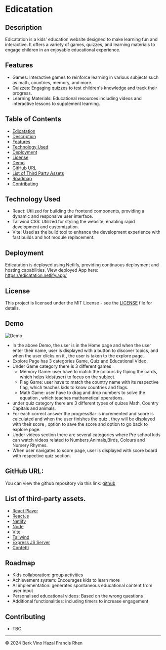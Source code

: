 # Edicatation

## Description
Edicatation is a kids' education website designed to make learning fun and interactive. It offers a variety of games, quizzes, and learning materials to engage children in an enjoyable educational experience.

## Features
- Games: Interactive games to reinforce learning in various subjects such as math, countries, memory, and more.
- Quizzes: Engaging quizzes to test children's knowledge and track their progress.
- Learning Materials: Educational resources including videos and interactive lessons to supplement learning.

## Table of Contents

-   [Edicatation](#edicatation)
-   [Description](#decription)
-   [Features](#features)
-   [Technology Used](#technology-used)
-   [Deployment](#deployment)
-   [License](#license)
-   [Demo](#demo)
-   [GitHub URL](#github-url)
-   [List of Third Party Assets](#list-of-third-party-assets)
-   [Roadmap](#roadmap)
-   [Contributing](#contributing)

## Technology Used
- React: Utilized for building the frontend components, providing a dynamic and responsive user interface.
- Tailwind CSS: Utilized for styling the website, enabling rapid development and customization.
- Vite: Used as the build tool to enhance the development experience with fast builds and hot module replacement.
  
## Deployment
Edicatation is deployed using Netlify, providing continuous deployment and hosting capabilities.
View deployed App here: https://edicatation.netlify.app/

## License
This project is licensed under the MIT License - see the [LICENSE](https://github.com/mdtoy-dev/Edicatation?tab=MIT-1-ov-file) file for details.

## Demo
![Demo](./src/assets/Project%202.gif)

* In the above Demo, the user is in the Home page and when the user enter their name, user is displayed with a button to discover topics, and when the user clicks on it , the user is taken to the  explore page.
* Explore Page has 3 categories Game, Quiz and Educational Video.
* Under Game category there is 3 different games
    - Memory Game: user have to match the colours by fliping the cards, which helps kids(user) to focus on the subject. 
    - Flag Game: user have to match the country name with its respective flag, which teaches kids to know countries and flags.
    - Math Game: user have to drag and drop numbers to solve the equation , which teaches mathametical operations.
* under quiz category there are 3 different types of quizes Math, Country Capitals and animals.
* For each correct answer the progressBar is incremented and score is calculated and
when the user finishes the quiz , they will be displayed with their score , option to save the score and option to go back  to explore page.
* Under videos section there are several categories where Pre school kids can watch videos related to Numbers,Animals,Birds, Colours and Nursery Rhymes.
* When user navigates to score page, user is displayed with score board with respective quiz section.

## GitHub URL:
 You can view the github repository via this link: [github](https://github.com/mdtoy-dev/Edicatation.git)

## List of third-party assets.

-   [React Player](https://www.npmjs.com/package/react-player)
-   [ReactJs](https://react.dev/)
-   [Netlify](https://www.netlify.com/)
-   [Node](https://nodejs.org/en)
-   [Vite](https://vitejs.dev/)
-   [Tailwind](https://tailwindcss.com/)
-   [Express JS Server](https://expressjs.com/en/starter/hello-world.html)
-   [Confetti](https://www.npmjs.com/package/react-confetti)

## Roadmap
- Kids collaboration: group activities
- Achievement system: Encourages kids to learn more
- AI implementation: generates spontaneous educational content from user input
- Personalised educational videos: Based on the wrong questions
- Additional functionalities: including timers to increase engagement

## Contributing
- TBC

---

© 2024       Berk Vino Hazal Francis Rhen



